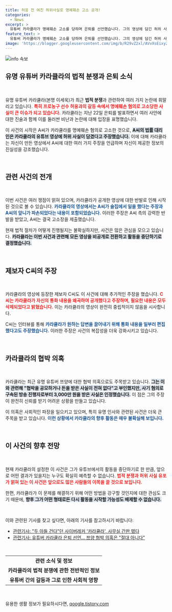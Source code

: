 ```yaml
---
title: 허웅 전 여친 허위사실로 명예훼손 고소 공개!
categories:
  - News
excerpt: >
  유튜버 카라큘라가 명예훼손 고소를 당하며 은퇴를 선언했습니다. 그의 영상에 담긴 허위 사실에 대한 논란이 커지고, 제보자들은 통화 내용의 왜곡을 주장하고 있습니다. 진실 공방 속 갈등이 거셉니다!
feature_text: >
  유튜버 카라큘라가 명예훼손 고소를 당하며 은퇴를 선언했습니다. 그의 영상에 담긴 허위 사실에 대한 논란이 커지고, 제보자들은 통화 내용의 왜곡을 주장하고 있습니다. 진실 공방 속 갈등이 거셉니다!
image: 'https://blogger.googleusercontent.com/img/b/R29vZ2xl/AVvXsEixyZcFfHzMRdzZMjFBmAUKJYCLCGyLL1o632UiGVXcaFdKo_bkvkuCioo0uUKlGfBVcT3P84aROyZIXSBEx3Aw5nCQ3pTgDom1WDC4m8eifvWiAmWEEVb4x6G_l8C0QH225ldMjyaFvpxGEBGNO37VmDTDMHGhJPq73UglMfDca1-0aw/s1600/blogspot.png'
---
```


<p><img src="https://blogger.googleusercontent.com/img/b/R29vZ2xl/AVvXsEixyZcFfHzMRdzZMjFBmAUKJYCLCGyLL1o632UiGVXcaFdKo_bkvkuCioo0uUKlGfBVcT3P84aROyZIXSBEx3Aw5nCQ3pTgDom1WDC4m8eifvWiAmWEEVb4x6G_l8C0QH225ldMjyaFvpxGEBGNO37VmDTDMHGhJPq73UglMfDca1-0aw/s1600/blogspot.png" alt="info 속보" /></p>

<h2 data-ke-size="size26">유명 유튜버 카라큘라의 법적 분쟁과 은퇴 소식</h2>

<p data-ke-size="size16">&nbsp;</p>

<p>유명 유튜버 카라큘라(본명 이세욱)가 최근 <strong>법적 분쟁</strong>과 관련하여 여러 가지 논란에 휘말리고 있습니다. <b><span style="color: #ee2323;">특히 프로농구 선수 허웅과의 갈등 속에서 명예훼손 혐의로 고소당한 사실이 큰 이슈가 되고 있습니다.</span></b> 카라큘라는 지난 22일 은퇴를 발표하면서 여러 사안에 대한 진술과 함께 이를 둘러싼 비난과 논란에 대해 입장을 표명했습니다. </p>

<p>이 사건의 시작은 A씨가 카라큘라를 명예훼손 혐의로 고소한 것으로, <b><span style="background-color: #21538527;">A씨의 법률 대리인은 카라큘라의 유튜브 영상에 허위 사실이 담겼다고 주장했습니다.</span></b> 이에 대해 카라큘라는 자신이 만든 영상에서 A씨에 대한 여러 가지 주장을 언급하며 자신이 제공한 정보의 진실성을 강조했습니다.</p>

<p data-ke-size="size16">&nbsp;</p>

<h2 data-ke-size="size26">관련 사건의 전개</h2>

<p data-ke-size="size16">&nbsp;</p>

<p>이번 사건은 여러 쟁점이 얽혀 있으며, 카라큘라가 공개한 영상에 대한 반발로 인해 시작된 것으로 볼 수 있습니다. <b><span style="color: #1a5490;">카라큘라의 영상에서는 A씨가 술집에서 일을 했다는 주장과 A씨의 앞니가 파손되었다는 내용이 포함되었습니다.</span></b> 이러한 주장은 A씨 측의 강력한 반발을 받았고, A씨는 결국 고소장을 제출했습니다. </p>

<p>현재 법적 절차가 어떻게 진행될지는 불확실하지만, 사건은 많은 관심을 모으고 있습니다. <b><span style="background-color: #21538527;">카라큘라는 이번 사건과 관련해 모든 영상을 비공개로 전환하고 활동을 중단하기로 결정했습니다.</span></b> </p>

<p data-ke-size="size16">&nbsp;</p>

<h2 data-ke-size="size26">제보자 C씨의 주장</h2>

<p data-ke-size="size16">&nbsp;</p>

<p>카라큘라의 영상에 등장한 제보자 C씨도 이 사건에 대해 추가적인 주장을 했습니다. <b><span style="color: #ee2323;">C씨는 카라큘라가 자신의 통화 내용을 왜곡하여 공개했다고 주장하며, 필요한 내용은 모두 삭제되었다고 밝혔습니다.</span></b> 이는 카라큘라의 영상이 완전히 중립적이지 않음을 시사합니다. </p>

<p>C씨는 인터뷰를 통해 <b><span style="color: #1a5490;">카라큘라가 원하는 답변을 끌어내기 위해 통화 내용을 일부러 편집했다고도 주장했습니다.</span></b> 이러한 주장은 사건의 복잡성을 더욱 강화시키고 있습니다. </p>

<p data-ke-size="size16">&nbsp;</p>

<h2 data-ke-size="size26">카라큘라의 협박 의혹</h2>

<p data-ke-size="size16">&nbsp;</p>

<p>카라큘라는 최근 유명 유튜버 쯔양에 대한 협박 의혹으로도 주목받고 있습니다. <b><span style="background-color: #21538527;">그는 이와 관련해 "협박을 공모하거나 돈을 받은 사실이 전혀 없다"고 부인했지만, 사기 혐의로 구속된 방송 진행자로부터 3,000만 원을 받은 사실은 인정했습니다.</span></b> 이 점은 그의 주장이 완전히 신뢰를 받기 어려운 상황을 만들고 있습니다.</p>

<p>이 의혹은 사회적인 파장을 일으키고 있으며, 특히 유명 인사와 관련된 사건은 더욱 큰 주목을 받고 있습니다. <b><span style="color: #1a5490;">이런 상황에서 카라큘라의 향후 활동은 매우 불확실해 보입니다.</span></b> </p>

<p data-ke-size="size16">&nbsp;</p>

<h2 data-ke-size="size26">이 사건의 향후 전망</h2>

<p data-ke-size="size16">&nbsp;</p>

<p>현재 카라큘라의 설정한 이 사건은 그가 유튜브에서의 활동을 중단하기로 한 만큼, 앞으로 어떤 결과가 있을지는 누구도 확실히 예측할 수 없습니다. <b><span style="color: #ee2323;">법적 분쟁과 허위 사실 유포가 얽혀 있는 이 사건은 앞으로도 많은 사람들의 이목을 끌 것으로 보입니다.</span></b> </p>

<p>한편, 카라큘라가 이 문제를 해결하기 위해 어떤 방법을 강구할 것인지에 대한 관심도 크기 때문에, <b><span style="background-color: #21538527;">향후 그가 어떤 형태로든 다시 활동을 시작할 가능성도 배제할 수 없습니다.</span></b></p>

<p data-ke-size="size16">&nbsp;</p>

<p>이와 관련된 기사를 찾고 싶다면, 아래의 기사를 참고하시기 바랍니다:</p>

<ul>
    <li><a href="www.hankookilbo.com/News/Read/A2024071813520005897">관련기사: "두 아들 건다"던 사이버레커 '카라큘라', 사무실 간판 뗐다</a></li>
    <li><a href="www.hankookilbo.com/News/Read/A2024072216020000309">관련기사: 유튜버 카라큘라 은퇴 선언... 쯔양 협박 의혹은 "절대 아니다"</a></li>
</ul>

<p data-ke-size="size16">&nbsp;</p> 

<table>
    <tr>
        <td style="text-align: center; height: 17px;"><b>관련 소식 및 정보</b></td>
    </tr>
    <tr>
        <td style="text-align: center; height: 17px;"><b>카라큘라의 법적 분쟁에 관한 전반적인 정보</b></td>
    </tr>
    <tr>
        <td style="text-align: center; height: 17px;"><b>유튜버 간의 갈등과 그로 인한 사회적 영향</b></td>
    </tr>
</table>

<p data-ke-size="size16">&nbsp;</p>
유용한 생활 정보가 필요하시다면, <a href="https://qoogle.tistory.com" rel="dofollow">qoogle.tistory.com</a>


